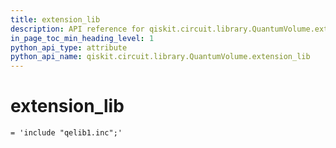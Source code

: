 ```yaml
---
title: extension_lib
description: API reference for qiskit.circuit.library.QuantumVolume.extension_lib
in_page_toc_min_heading_level: 1
python_api_type: attribute
python_api_name: qiskit.circuit.library.QuantumVolume.extension_lib
---
```


# extension\_lib

<span id="qiskit.circuit.library.QuantumVolume.extension_lib" />

`= 'include "qelib1.inc";'`

